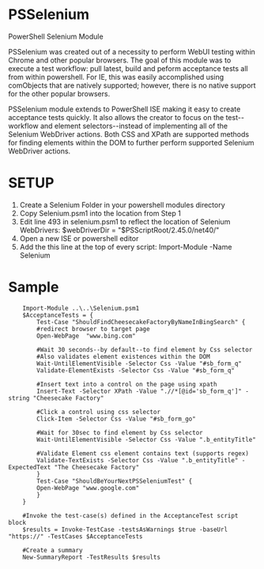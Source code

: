 # PSSelenium
PowerShell Selenium Module

PSSelenium was created out of a necessity to perform WebUI testing within Chrome and other popular browsers.  The goal of this module was to execute a test workflow: pull latest, build and peform acceptance tests all from within powershell.  For IE, this was easily accomplished using comObjects that are natively supported; however, there is no native support for the other popular browsers. 

PSSelenium module extends to PowerShell ISE making it easy to create acceptance tests quickly.  It also allows the creator to focus on the test--workflow and element selectors--instead of implementing all of the Selenium WebDriver actions.  Both CSS and XPath are supported methods for finding elements within the DOM to further perform supported Selenium WebDriver actions. 

# SETUP

1.  Create a Selenium Folder in your powershell modules directory
2.  Copy Selenium.psm1 into the location from Step 1
3.  Edit line 493 in selenium.psm1 to reflect the location of Selenium WebDrivers:  $webDriverDir = "$PSScriptRoot/2.45.0/net40/"
4.  Open a new ISE or powershell editor
5.  Add the this line at the top of every script: Import-Module -Name Selenium 

# Sample 

        Import-Module ..\..\Selenium.psm1
        $AcceptanceTests = {
            Test-Case "ShouldFindCheesecakeFactoryByNameInBingSearch" {
            #redirect browser to target page
            Open-WebPage  "www.bing.com"
            
            #Wait 30 seconds--by default--to find element by Css selector
            #Also validates element existences within the DOM
            Wait-UntilElementVisible -Selector Css -Value "#sb_form_q"
            Validate-ElementExists -Selector Css -Value "#sb_form_q"
            
            #Insert text into a control on the page using xpath
            Insert-Text -Selector XPath -Value ".//*[@id='sb_form_q']" -string "Cheesecake Factory"
            
            #Click a control using css selector
            Click-Item -Selector Css -Value "#sb_form_go"
            
            #Wait for 30sec to find element by Css selector
            Wait-UntilElementVisible -Selector Css -Value ".b_entityTitle"
            
            #Validate Element css element contains text (supports regex)
            Validate-TextExists -Selector Css -Value ".b_entityTitle" -ExpectedText "The Cheesecake Factory"
            }
            Test-Case "ShouldBeYourNextPSSeleniumTest" {
            Open-WebPage "www.google.com"
            }  
        }
        
        #Invoke the test-case(s) defined in the AcceptanceTest script block 
        $results = Invoke-TestCase -testsAsWarnings $true -baseUrl "https://" -TestCases $AcceptanceTests
        
        #Create a summary 
        New-SummaryReport -TestResults $results
